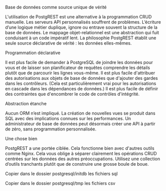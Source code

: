 Base de données comme source unique de vérité

L'utilisation de PostgREST est une alternative à la programmation CRUD manuelle. Les serveurs API personnalisés souffrent de problèmes. L’écriture d’une logique métier duplique, ignore ou entrave souvent la structure de la base de données. Le mappage objet-relationnel est une abstraction qui fuit conduisant à un code impératif lent. La philosophie PostgREST établit une seule source déclarative de vérité : les données elles-mêmes.

Programmation déclarative

Il est plus facile de demander à PostgreSQL de joindre les données pour vous et de laisser son planificateur de requêtes comprendre les détails plutôt que de parcourir les lignes vous-même. Il est plus facile d'attribuer des autorisations aux objets de base de données que d'ajouter des gardes dans les contrôleurs. (Cela est particulièrement vrai pour les autorisations en cascade dans les dépendances de données.) Il est plus facile de définir des contraintes que d'encombrer le code de contrôles d'intégrité.

Abstraction étanche

Aucun ORM n’est impliqué. La création de nouvelles vues se produit dans SQL avec des implications connues sur les performances. Un administrateur de base de données peut désormais créer une API à partir de zéro, sans programmation personnalisée.

Une chose bien

PostgREST a une portée ciblée. Cela fonctionne bien avec d'autres outils comme Nginx. Cela vous oblige à séparer clairement les opérations CRUD centrées sur les données des autres préoccupations. Utilisez une collection d’outils tranchants plutôt que de construire une grosse boule de boue.


Copier dans le dossier postgresql/initdb les fichiers sql

Copier dans le dossier postgresql/tmp les fichiers csv
